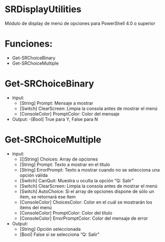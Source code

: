 # SRDisplayUtilities

Módulo de display de menú de opciones para PowerShell 4.0 o superior

# Funciones:
- Get-SRChoiceBinary
- Get-SRChoiceMultiple

# Get-SRChoiceBinary
- Input:
  - [String] Prompt: Mensaje a mostrar
  - [Switch] ClearScreen: Limpia la consola antes de mostrar el menú
  - [ConsoleColor] PromptColor: Color del mensaje
- Output:
  -[Bool] True para Y, False para N

# Get-SRChoiceMultiple
- Input:
  - [[]String] Choices: Array de opciones
  - [String] Prompt: Texto a mostrar en el título
  - [String] ErrorPrompt: Texto a mostrar cuando no se selecciona una opción válida
  - [Switch] CanQuit: Muestra u oculta la opción “Q: Salir”
  - [Switch] ClearScreen: Limpia la consola antes de mostrar el menú
  - [Switch] AutoChoice: Si el array de opciones dispone de sólo un ítem, se retornará ese ítem
  - [ConsoleColor] ChoicesColor: Color en el cuál se mostrarán los ítems del menú
  - [ConsoleColor] PromptColor: Color del título
  - [ConsoleColor] ErrorPromptColor: Color del mensaje de error
- Output:
  - [String] Opción seleccionada
  - [Bool] False si se selecciona “Q: Salir”
